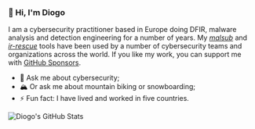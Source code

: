### 👋 Hi, I'm Diogo

I am a cybersecurity practitioner based in Europe doing DFIR, malware analysis and detection engineering for a number of years. My [*malsub*](https://github.com/diogo-fernan/malsub) and [*ir-rescue*](https://github.com/diogo-fernan/ir-rescue) tools have been used by a number of cybersecurity teams and organizations across the world. If you like my work, you can support me with [GitHub Sponsors](https://github.com/sponsors/diogo-fernan).

- 💬 Ask me about cybersecurity;
- 🏔️ Or ask me about mountain biking or snowboarding;
- ⚡ Fun fact: I have lived and worked in five countries.

![Diogo's GitHub Stats](https://github-readme-stats.vercel.app/api?username=diogo-fernan&show_icons=true&theme=dark)
